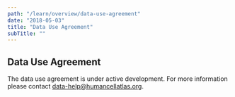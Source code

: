 ```yaml
---
path: "/learn/overview/data-use-agreement"
date: "2018-05-03"
title: "Data Use Agreement"
subTitle: ""
---
```


## Data Use Agreement

The data use agreement is under active development. For more information please contact data-help@humancellatlas.org.

